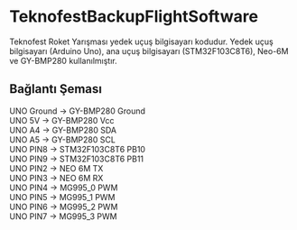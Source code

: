 # TeknofestBackupFlightSoftware
Teknofest Roket Yarışması yedek uçuş bilgisayarı kodudur. Yedek uçuş bilgisayarı (Arduino Uno), ana uçuş bilgisayarı (STM32F103C8T6), Neo-6M ve GY-BMP280 kullanılmıştır.
## Bağlantı Şeması
UNO Ground -> GY-BMP280 Ground  
UNO 5V     -> GY-BMP280 Vcc  
UNO A4     -> GY-BMP280 SDA  
UNO A5     -> GY-BMP280 SCL  
UNO PIN8   -> STM32F103C8T6 PB10  
UNO PIN9   -> STM32F103C8T6 PB11  
UNO PIN2   -> NEO 6M TX  
UNO PIN3   -> NEO 6M RX  
UNO PIN4   -> MG995_0 PWM  
UNO PIN5   -> MG995_1 PWM  
UNO PIN6   -> MG995_2 PWM  
UNO PIN7   -> MG995_3 PWM  
